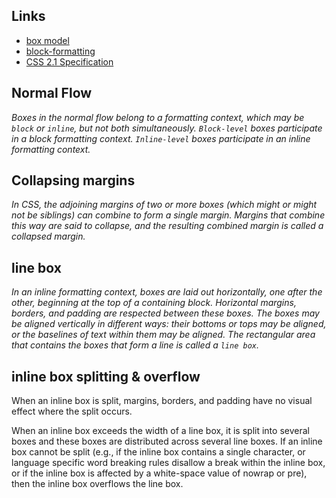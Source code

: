 Links
---
- [box model](http://learnlayout.com/box-model.html)
- [block-formatting](https://www.w3.org/TR/CSS21/visuren.html#block-formatting)
- [CSS 2.1 Specification](https://www.w3.org/TR/2011/REC-CSS2-20110607/#minitoc)

Normal Flow
---
*Boxes in the normal flow belong to a formatting context, which may be `block` or `inline`, but not both simultaneously. `Block-level` boxes participate in a block formatting context. `Inline-level` boxes participate in an inline formatting context.*

Collapsing margins
---
*In CSS, the adjoining margins of two or more boxes (which might or might not be siblings) can combine to form a single margin. Margins that combine this way are said to collapse, and the resulting combined margin is called a collapsed margin.*

line box
---
*In an inline formatting context, boxes are laid out horizontally, one after the other, beginning at the top of a containing block. Horizontal margins, borders, and padding are respected between these boxes. The boxes may be aligned vertically in different ways: their bottoms or tops may be aligned, or the baselines of text within them may be aligned. The rectangular area that contains the boxes that form a line is called a `line box`.*

inline box splitting & overflow
---
When an inline box is split, margins, borders, and padding have no visual effect where the split occurs.

When an inline box exceeds the width of a line box, it is split into several boxes and these boxes are distributed across several line boxes. If an inline box cannot be split (e.g., if the inline box contains a single character, or language specific word breaking rules disallow a break within the inline box, or if the inline box is affected by a white-space value of nowrap or pre), then the inline box overflows the line box.
